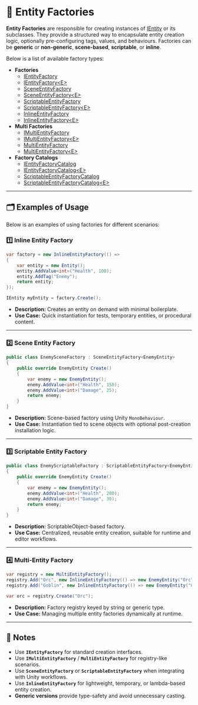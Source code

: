 # 🧩️ Entity Factories

**Entity Factories** are responsible for creating instances of [IEntity](../Entities/IEntity.md) or its subclasses. They
provide a structured way to encapsulate entity creation logic, optionally pre-configuring tags, values, and behaviours.
Factories can be **generic** or **non-generic**, **scene-based**, **scriptable**, or **inline**.

Below is a list of available factory types:

- **Factories**
    - [IEntityFactory](IEntityFactory.md) <!-- + -->
    - [IEntityFactory&lt;E&gt;](IEntityFactory%601.md) <!-- + -->
    - [SceneEntityFactory](SceneEntityFactory.md) <!-- + -->
    - [SceneEntityFactory&lt;E&gt;](SceneEntityFactory%601.md) <!-- + -->
    - [ScriptableEntityFactory](ScriptableEntityFactory.md) <!-- + -->
    - [ScriptableEntityFactory&lt;E&gt;](ScriptableEntityFactory%601.md) <!-- + -->
    - [InlineEntityFactory](InlineEntityFactory.md) <!-- + -->
    - [InlineEntityFactory&lt;E&gt;](InlineEntityFactory%601.md) <!-- + -->
- **Multi Factories**
    - [IMultiEntityFactory](IMultiEntityFactory.md) <!-- + -->
    - [IMultiEntityFactory&lt;E&gt;](IMultiEntityFactory%601.md) <!-- + -->
    - [MultiEntityFactory](MultiEntityFactory.md)
    - [MultiEntityFactory&lt;E&gt;](MultiEntityFactory%601.md) <!-- + -->
- **Factory Catalogs**
    - [IEntityFactoryCatalog](IEntityFactoryCatalog.md)
    - [IEntityFactoryCatalog&lt;E&gt;](IEntityFactoryCatalog%601.md)
    - [ScriptableEntityFactoryCatalog](ScriptableEntityFactoryCatalog%601.md)
    - [ScriptableEntityFactoryCatalog&lt;E&gt;](ScriptableEntityFactoryCatalog.md)

---


























## 🗂 Examples of Usage

Below is an examples of using factories for different scenarios:

### 1️⃣ Inline Entity Factory

```csharp
var factory = new InlineEntityFactory(() =>
{
    var entity = new Entity();
    entity.AddValue<int>("Health", 100);
    entity.AddTag("Enemy");
    return entity;
});

IEntity myEntity = factory.Create();
```

- **Description:** Creates an entity on demand with minimal boilerplate.
- **Use Case:** Quick instantiation for tests, temporary entities, or procedural content.

---

### 2️⃣ Scene Entity Factory

```csharp
public class EnemySceneFactory : SceneEntityFactory<EnemyEntity>
{
    public override EnemyEntity Create()
    {
        var enemy = new EnemyEntity();
        enemy.AddValue<int>("Health", 150);
        enemy.AddValue<int>("Damage", 25);
        return enemy;
    }
}
```

- **Description:** Scene-based factory using Unity `MonoBehaviour`.
- **Use Case:** Instantiation tied to scene objects with optional post-creation installation logic.

---

### 3️⃣ Scriptable Entity Factory

```csharp
public class EnemyScriptableFactory : ScriptableEntityFactory<EnemyEntity>
{
    public override EnemyEntity Create()
    {
        var enemy = new EnemyEntity();
        enemy.AddValue<int>("Health", 200);
        enemy.AddValue<int>("Damage", 30);
        return enemy;
    }
}
```

- **Description:** ScriptableObject-based factory.
- **Use Case:** Centralized, reusable entity creation, suitable for runtime and editor workflows.

---

### 4️⃣ Multi-Entity Factory

```csharp
var registry = new MultiEntityFactory();
registry.Add("Orc", new InlineEntityFactory(() => new EnemyEntity("Orc")));
registry.Add("Goblin", new InlineEntityFactory(() => new EnemyEntity("Goblin")));

var orc = registry.Create("Orc");
```

- **Description:** Factory registry keyed by string or generic type.
- **Use Case:** Managing multiple entity factories dynamically at runtime.

---

## 📝 Notes

- Use **`IEntityFactory`** for standard creation interfaces.
- Use **`IMultiEntityFactory`** / **`MultiEntityFactory`** for registry-like scenarios.
- Use **`SceneEntityFactory`** or **`ScriptableEntityFactory`** when integrating with Unity workflows.
- Use **`InlineEntityFactory`** for lightweight, temporary, or lambda-based entity creation.
- **Generic versions** provide type-safety and avoid unnecessary casting.